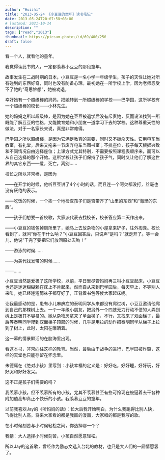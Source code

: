 ```yaml
---
author: "Huizhi"
title: "2013-05-24 《小豆豆的童年》读书笔记"
date: 2013-05-24T20:07:58+08:00
# lastmod: 2021-10-14
description: ""
tags: ["read","2013"]
thumbnail: https://picsum.photos/id/69/400/250
draft: false
---
```



看一个人，就看他的童年。

我觉得读此书的人，一定都羡慕小豆豆的那段童年。

故事发生在二战时期的日本，小豆豆是一名小学一年级学生，孩子的天性让她对所有碰到的东西好奇，同时也没有防备心理。最初她在一所学校上学，因为老师忍受不了她的“奇思妙想”，她被劝退。

幸好她有一个超级棒的妈妈，把她转到一所超级棒的学校——巴学园，这所学校有一个超级棒的校长——小林先生。

她的妈妈之所以超级棒，是因为她在豆豆被退学后没有斥责她，反而设法找到一所既能了解豆豆的性格，又能教育她和小朋友一道学习下去的学校。这种尊重天性的做法，对于一名家长来说，真是非常难得。

巴学园之所以超级棒，是因为它满足教育的需要，同时又不扼杀天性。它用电车当教室，有礼堂，后来又拖来一节废弃电车当图书室；不排座位，孩子每天根据兴致和不同情况自由选择座位；上课方式尤其特别，不需要按照课程表顺序来，而可以从自己选择的那个开始。这所学校让孩子们保持了孩子气，同时又让他们了解这世界的其它东西——爱，死亡，离别......

校长之所以非常棒，是因为

——在开学的时候，他听豆豆讲了4个小时的话，而且连一个呵欠都没打，丝毫也没有厌倦的表示。

——吃饭的时候，一个挨一个地检查孩子们是否带齐了“山里的东西”和“海里的东西”。

——孩子们想要一首校歌，大家派代表去找校长，校长答应第二天作出来。

——小豆豆的钱包掉厕所里了，她马上去放杂物的小屋拿来铲子，往外掏粪。校长看到了，就问“你在干什么呐？”小豆豆回答后，只说声“是吗？”就走开了。等一会儿，他说“干完了要把它们放回原处去哟！”

——游泳的时候......

——为美代找发带的时候......

——......

小豆豆当然是爱极了这所学校，以前，平日里尽管妈妈再三叫小豆豆起床，小豆豆也还是迷迷糊糊赖在床上不肯起来，然而自从来到巴学园后，每天早上，不等别人来叫，她已经连短筒袜子都穿好了，正背着书包等候大家起床呢。

让我最感动的是，患有小儿麻痹症的泰明同学从来都没有爬过树，小豆豆邀请他爬到自己的那棵树上去。一个一年级小朋友，把另外一个四肢无力行动不便的人弄到树上是极其不容易的。她从杂物房拿来了单面梯子，不行，又找来了双面梯子，最后等泰明同学爬到双面梯子顶部的时候，几乎是用拉的动作把泰明同学从梯子上拉到了树上，此时，太阳在曝晒着。

这一幕的情景鲜活的在脑海里出现。

看这本书，非常向往这样的教育。当然，最后由于战争的进行，巴学园被炸毁，这样的天堂也只能存留在怀念里。

朱德庸在《绝对小孩》里写到：小孩幸福的定义是：好好吃，好好睡，好好玩，好好哭和好好发呆。

这不正是孩子们需要的吗？

我羡慕小孩，但不羡慕所有的小孩，尤其不羡慕甚至有些可怜现在被逼着去干各种附加值高却真正不快乐的小孩。我羡慕豆豆的童年。

以前我喜欢Jay的《听妈妈的话》：长大后我开始明白，为什么我跑得比别人快，飞得比别人高。将来大家看的都是我画的漫画，大家唱的都是我写的歌。

在小时候刻苦与小时候轻松之间，你选择哪一个？

我猜：大人选择小时候刻苦，小孩自然愿意轻松。

所以Jay的这首歌，曾经作为励志文选入台北的教材，也只是大人们的一厢情愿罢了。